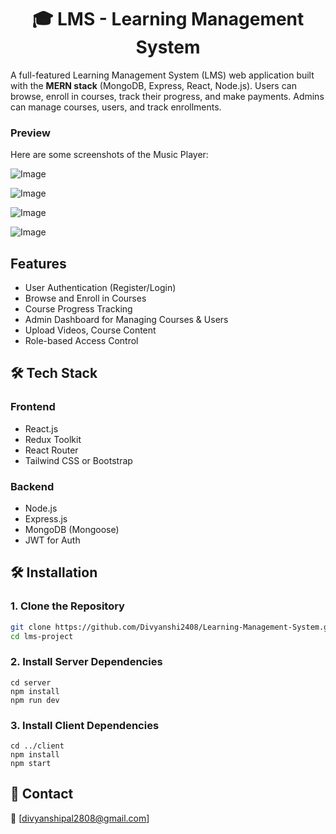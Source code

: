 <h1 align="center">🎓 LMS - Learning Management System</h1>

A full-featured Learning Management System (LMS) web application built with the **MERN stack** (MongoDB, Express, React, Node.js). Users can browse, enroll in courses, track their progress, and make payments. Admins can manage courses, users, and track enrollments.

### Preview

Here are some screenshots of the Music Player:

![Image](https://github.com/user-attachments/assets/5c482ee5-c8be-4796-83f0-e72d8235942f)

![Image](https://github.com/user-attachments/assets/ea83184c-e190-451a-9c06-69a0ae1c2dfd)

![Image](https://github.com/user-attachments/assets/76c764cb-f8f0-457b-a355-0e1de9d86a9a)

![Image](https://github.com/user-attachments/assets/66876e27-6155-4458-8cf9-d1e905983aca)

## Features

- User Authentication (Register/Login)
- Browse and Enroll in Courses
- Course Progress Tracking
- Admin Dashboard for Managing Courses & Users
- Upload Videos, Course Content
- Role-based Access Control

## 🛠️ Tech Stack

### Frontend
- React.js
- Redux Toolkit
- React Router
- Tailwind CSS or Bootstrap

### Backend
- Node.js
- Express.js
- MongoDB (Mongoose)
- JWT for Auth

## 🛠️ Installation

### 1. Clone the Repository

```bash
git clone https://github.com/Divyanshi2408/Learning-Management-System.git
cd lms-project
```
### 2. Install Server Dependencies
```
cd server
npm install
npm run dev
```

### 3. Install Client Dependencies
```
cd ../client
npm install
npm start
```

## 💬 Contact
📧 [divyanshipal2808@gmail.com]

